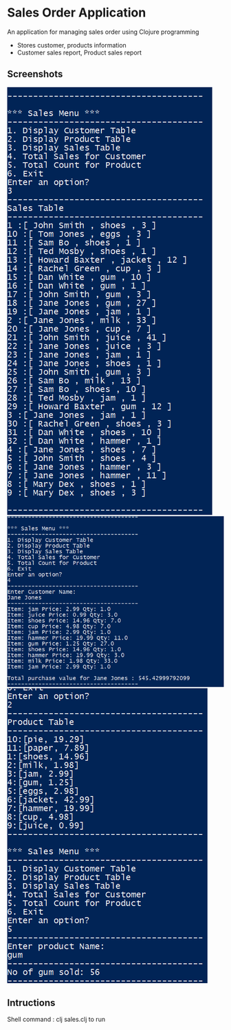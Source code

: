 # Sales Order Application
An application for managing sales order using Clojure programming
* Stores customer, products information
* Customer sales report, Product sales report
 
## Screenshots
![](Capture1.png)
![](Capture2.png)
![](Capture3.png)

## Intructions 
 Shell command : clj sales.clj to run
 

